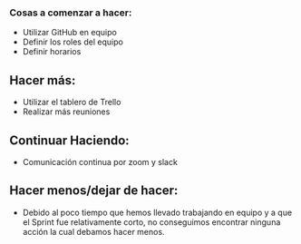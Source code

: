 ### Cosas a comenzar a hacer:

* Utilizar GitHub en equipo
* Definir los roles del equipo
* Definir horarios

## Hacer más: 

* Utilizar el tablero de Trello
* Realizar más reuniones 

## Continuar Haciendo:

* Comunicación continua por zoom y slack

## Hacer menos/dejar de hacer:

* Debido al poco tiempo que hemos llevado trabajando en equipo y a que el Sprint fue relativamente corto, no conseguimos encontrar ninguna acción la cual debamos hacer menos.
